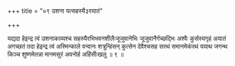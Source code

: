 +++
title = "०९ उशना यत्सहस्यै३रयातं"

+++

यद्यदा हेइन्द्र त्वं उशनाकाव्यश्च सहस्यैरभिभवनशीलैःजूजुवानेभिः जूजुवानैर्गच्छद्भिः अश्वैः कुर्सस्यगृहं अयातं अगच्छतं तदा हेइन्द्र त्वं अस्मिन्काले वन्वानः शत्रून्हिंसन् कुत्सेन देवैश्चसह सरथं समानमेकंरथं ययाथ जगन्थ किञ्च शुष्णमेतन्ना मानमसुरं अवनोर्ह अहिंसीःखलु ॥ ९ ॥